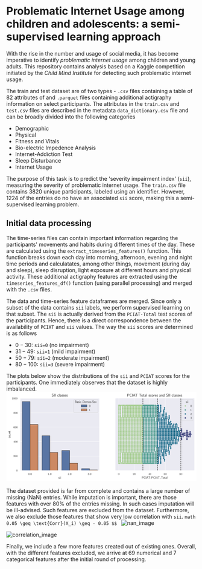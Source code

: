  # Problematic Internet Usage among children and adolescents: a semi-supervised learning approach

With the rise in the number and usage of social media, it has become imperative to identify *problematic internet usage* among children and young adults. This repository contains analysis based on a Kaggle competition initiated by the *Child Mind Institute* for detecting such problematic internet usage.

The train and test dataset are of two types - ```.csv``` files containing a table of $82$ attributes of  and ```.parquet``` files containing additional actigraphy information on select participants. The attributes in the ```train.csv``` and ```test.csv``` files are described in the metadata ```data_dictionary.csv``` file and can be broadly divided into the following categories

* Demographic
* Physical
* Fitness and Vitals
* Bio-electric Impedence Analysis
* Internet-Addiction Test
* Sleep Disturbance
* Internet Usage

The purpose of this task is to predict the 'severity impairment index' (```sii```), measuring the severity of problematic internet usage. The ```train.csv``` file contains $3820$ unique participants, labeled using an identifier. However, $1224$ of the entries do no have an associated ```sii``` score, making this a semi-supervised learning problem.
## Initial data processing
The time-series files can contain important information regarding the participants' movements and habits during different times of the day. These are calculated using the ```extract_timeseries_features()``` function. This function breaks down each day into morning, afternoon, evening and night time periods and calculatates, among other things, movement (during day and sleep), sleep disruption, light exposure at different hours and physical activity. These additional actigraphy features are extracted using the ```timeseries_features_df()``` function (using parallel processing) and merged with the ```.csv``` files. 

The data and time-series feature dataframes are merged. Since only a subset of the data contains ```sii``` labels, we perform supervised learning on that subset. The ```sii``` is actually derived from the ```PCIAT-Total``` test scores of the participants. Hence, there is a direct correspondence between the availability of ```PCIAT``` and ```sii``` values. The way the ```sii``` scores are determined is as follows
* $0 - 30$: ```sii=0``` (no impairment)
* $31 - 49$: ```sii=1``` (mild impairment)
* $50 - 79$: ```sii=2``` (moderate impairment)
* $80 - 100$: ```sii=3``` (severe impairment)

The plots below show the distributions of the ```sii``` and ```PCIAT``` scores for the participants. One immediately observes that the dataset is highly imbalanced.
![sii_image](./images/sii_class.png)

The dataset provided is far from complete and contains a large number of missing (NaN) entries. While imputation is important, there are those features with over $80\%$ of the entries missing. In such cases imputation will be ill-advised. Such features are excluded from the dataset. Furthermore, we also exclude those features that show very low correlation with ```sii```. 
```math 0.05 \geq \text{Corr}(X_i) \geq - 0.05 $$ ```
![nan_image](./images/nan_percent.png)

![correlation_image](./images/correlations.png)

Finally, we include a few more features created out of existing ones. Overall, with the different features excluded, we arrive at $69$ numerical and $7$ categorical features after the initial round of processing.
